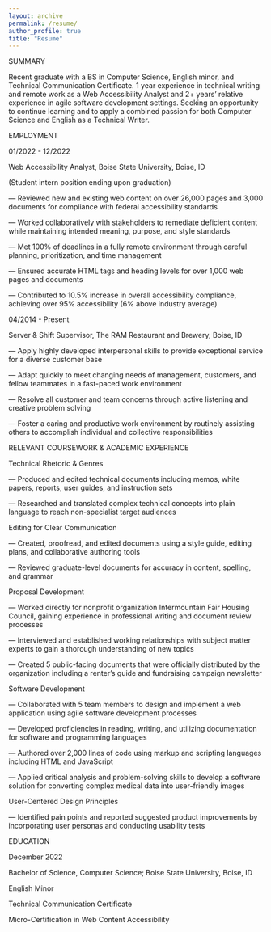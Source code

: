 ```yaml
---
layout: archive
permalink: /resume/
author_profile: true
title: "Resume"
---
```

SUMMARY

Recent graduate with a BS in Computer Science, English minor, and Technical Communication Certificate. 1 year experience in technical writing and remote work as a Web Accessibility Analyst and 2+ years’ relative experience in agile software development settings. Seeking an opportunity to continue learning and to apply a combined passion for both Computer Science and English as a Technical Writer.



EMPLOYMENT

01/2022 - 12/2022

Web Accessibility Analyst, Boise State University, Boise, ID

(Student intern position ending upon graduation)

—	Reviewed new and existing web content on over 26,000 pages and 3,000 documents for compliance with federal accessibility standards

—	Worked collaboratively with stakeholders to remediate deficient content while maintaining intended meaning, purpose, and style standards

—	Met 100% of deadlines in a fully remote environment through careful planning, prioritization, and time management

—	Ensured accurate HTML tags and heading levels for over 1,000 web pages and documents

—	Contributed to 10.5% increase in overall accessibility compliance, achieving over 95% accessibility (6% above industry average)

04/2014 - Present

Server & Shift Supervisor, The RAM Restaurant and Brewery, Boise, ID

—	Apply highly developed interpersonal skills to provide exceptional service for a diverse customer base

—	Adapt quickly to meet changing needs of management, customers, and fellow teammates in a fast-paced work environment

—	Resolve all customer and team concerns through active listening and creative problem solving

—	Foster a caring and productive work environment by routinely assisting others to accomplish individual and collective responsibilities



RELEVANT COURSEWORK & ACADEMIC EXPERIENCE

Technical Rhetoric & Genres

—	Produced and edited technical documents including memos, white papers, reports, user guides, and instruction sets

—	Researched and translated complex technical concepts into plain language to reach non-specialist target audiences

Editing for Clear Communication

—	Created, proofread, and edited documents using a style guide, editing plans, and collaborative authoring tools

—	Reviewed graduate-level documents for accuracy in content, spelling, and grammar

Proposal Development

—	Worked directly for nonprofit organization Intermountain Fair Housing Council, gaining experience in professional writing and document review processes

—	Interviewed and established working relationships with subject matter experts to gain a thorough understanding of new topics

—	Created 5 public-facing documents that were officially distributed by the organization including a renter’s guide and fundraising campaign newsletter

Software Development

—	Collaborated with 5 team members to design and implement a web application using agile software development processes

—	Developed proficiencies in reading, writing, and utilizing documentation for software and programming languages

—	Authored over 2,000 lines of code using markup and scripting languages including HTML and JavaScript

—	Applied critical analysis and problem-solving skills to develop a software solution for converting complex medical data into user-friendly images

User-Centered Design Principles 

—	Identified pain points and reported suggested product improvements by incorporating user personas and conducting usability tests



EDUCATION

December 2022

Bachelor of Science, Computer Science; Boise State University, Boise, ID

English Minor

Technical Communication Certificate

Micro-Certification in Web Content Accessibility

